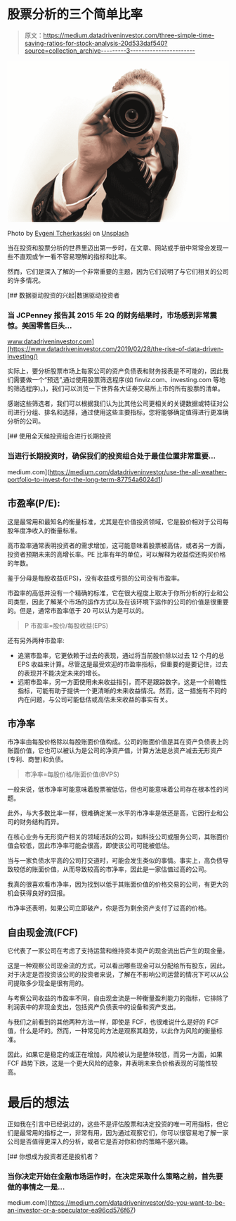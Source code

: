 # 股票分析的三个简单比率

> 原文：<https://medium.datadriveninvestor.com/three-simple-time-saving-ratios-for-stock-analysis-20d533daf540?source=collection_archive---------3----------------------->

![](img/f41baaa58f072bf8ec1f31bb1b811fc9.png)

Photo by [Evgeni Tcherkasski](https://unsplash.com/@evgenit?utm_source=medium&utm_medium=referral) on [Unsplash](https://unsplash.com?utm_source=medium&utm_medium=referral)

当在投资和股票分析的世界里迈出第一步时，在文章、网站或手册中常常会发现一些不直观或乍一看不容易理解的指标和比率。

然而，它们是深入了解的一个非常重要的主题，因为它们说明了与它们相关的公司的许多情况。

[](https://www.datadriveninvestor.com/2019/02/28/the-rise-of-data-driven-investing/) [## 数据驱动投资的兴起|数据驱动投资者

### 当 JCPenney 报告其 2015 年 2Q 的财务结果时，市场感到非常震惊。美国零售巨头…

www.datadriveninvestor.com](https://www.datadriveninvestor.com/2019/02/28/the-rise-of-data-driven-investing/) 

实际上，要分析股票市场上每家公司的资产负债表和财务报表是不可能的，因此我们需要做一个“预选”,通过使用股票筛选程序(如 finviz.com、investing.com 等地的筛选程序)。)，我们可以浏览一下世界各大证券交易所上市的所有股票的清单。

感谢这些筛选者，我们可以根据我们认为比其他公司更相关的关键数据或特征对公司进行分组、排名和选择，通过使用这些主要指标，您将能够确定值得进行更准确分析的公司。

[](https://medium.com/datadriveninvestor/use-the-all-weather-portfolio-to-invest-for-the-long-term-87754a6024d1) [## 使用全天候投资组合进行长期投资

### 当进行长期投资时，确保我们的投资组合处于最佳位置非常重要…

medium.com](https://medium.com/datadriveninvestor/use-the-all-weather-portfolio-to-invest-for-the-long-term-87754a6024d1) 

## 市盈率(P/E):

这是最常用和最知名的衡量标准，尤其是在价值投资领域，它是股价相对于公司每股年度净收入的衡量标准。

高市盈率通常表明投资者的需求增加，这可能意味着股票被高估，或者另一方面，投资者预期未来的高增长率。PE 比率有年的单位，可以解释为收益偿还购买价格的年数。

鉴于分母是每股收益(EPS)，没有收益或亏损的公司没有市盈率。

市盈率的高低并没有一个精确的标准，它在很大程度上取决于你所分析的行业和公司类型，因此了解某个市场的运作方式以及在该环境下运作的公司的价值是很重要的。但是，通常市盈率低于 20 可以认为是可以的。

> P 市盈率=股价/每股收益(EPS)

还有另外两种市盈率:

*   追溯市盈率，它更依赖于过去的表现，通过将当前股价除以过去 12 个月的总 EPS 收益来计算。尽管这是最受欢迎的市盈率指标，但重要的是要记住，过去的表现并不能决定未来的增长。
*   远期市盈率，另一方面使用未来收益指引，而不是跟踪数字。这是一个前瞻性指标，可能有助于提供一个更清晰的未来收益情况。然而，这一措施有不同的内在问题，与公司可能低估或高估未来收益的事实有关。

## 市净率

市净率由每股价格除以每股账面价值构成。公司的账面价值是其在资产负债表上的账面价值，它也可以被认为是公司的净资产值，计算方法是总资产减去无形资产(专利、商誉)和负债。

> 市净率=每股价格/账面价值(BVPS)

一般来说，低市净率可能意味着股票被低估，但也可能意味着公司存在根本性的问题。

此外，与大多数比率一样，很难确定某一水平的市净率是低还是高，它因行业和公司的财务结构而异。

在核心业务与无形资产相关的领域活跃的公司，如科技公司或服务公司，其账面价值会较低，因此市净率可能会很高，即使该公司可能被低估。

当与一家负债水平高的公司打交道时，可能会发生类似的事情。事实上，高负债导致较低的账面价值，从而导致较高的市净率，因此是一家估值过高的公司。

我真的很喜欢看市净率，因为找到以低于其账面价值的价格交易的公司，有更大的机会获得良好的回报。

市净率还表明，如果公司立即破产，你是否为剩余资产支付了过高的价格。

## 自由现金流(FCF)

它代表了一家公司在考虑了支持运营和维持资本资产的现金流出后产生的现金量。

这是一种观察公司现金流的方式，可以看出哪些现金可以分配给所有股东，因此，对于决定是否投资该公司的投资者来说，了解在不影响公司运营的情况下可以从公司提取多少现金是很有用的。

与考察公司收益的市盈率不同，自由现金流是一种衡量盈利能力的指标，它排除了利润表中的非现金支出，包括资产负债表中的设备和资产支出。

与我们之前看到的其他两种方法一样，即使是 FCF，也很难说什么是好的 FCF 值，什么是坏的。然而，一种常见的方法是观察其趋势，以此作为风险的衡量标准。

因此，如果它是稳定的或正在增加，风险被认为是整体较低，而另一方面，如果 FCF 趋势下跌，这是一个更大风险的迹象，并表明未来负价格表现的可能性较高。

# 最后的想法

正如我在引言中已经说过的，这些不是评估股票和决定投资的唯一可用指标，但它们是最常用的指标之一，非常有用，因为通过观察它们，你可以很容易地了解一家公司是否值得更深入的分析，或者它是否对你和你的策略不感兴趣。

[](https://medium.com/datadriveninvestor/do-you-want-to-be-an-investor-or-a-speculator-ea96cd576f67) [## 你想成为投资者还是投机者？

### 当你决定开始在金融市场运作时，在决定采取什么策略之前，首先要做的事情之一是…

medium.com](https://medium.com/datadriveninvestor/do-you-want-to-be-an-investor-or-a-speculator-ea96cd576f67)